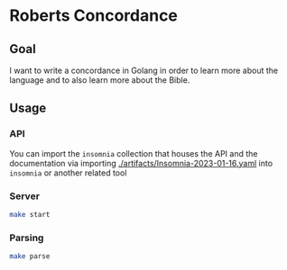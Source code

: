 # Roberts Concordance

## Goal

I want to write a concordance in Golang in order to learn more about
the language and to also learn more about the Bible.

## Usage

### API

You can import the `insomnia` collection that houses the API and the documentation via
importing [./artifacts/Insomnia-2023-01-16.yaml](artifacts/Insomnia-2023-01-16.yaml) into
`insomnia` or another related tool

### Server

```sh
make start
```

### Parsing

```sh
make parse
```